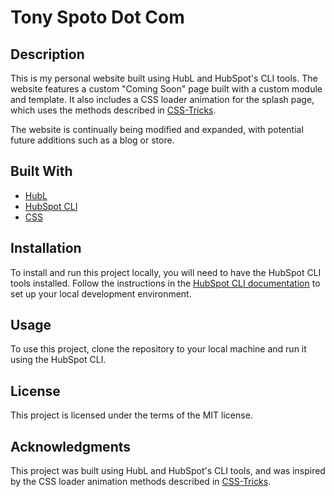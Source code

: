 # Tony Spoto Dot Com

## Description

This is my personal website built using HubL and HubSpot's CLI tools. The website features a custom "Coming Soon" page built with a custom module and template. It also includes a CSS loader animation for the splash page, which uses the methods described in [CSS-Tricks](https://css-tricks.com/css3-progress-bars/).

The website is continually being modified and expanded, with potential future additions such as a blog or store.

## Built With

- [HubL](https://developers.hubspot.com/docs/cms/hubl)
- [HubSpot CLI](https://developers.hubspot.com/docs/cms/developer-reference/local-development-cli)
- [CSS](https://css-tricks.com/css3-progress-bars/)

## Installation

To install and run this project locally, you will need to have the HubSpot CLI tools installed. Follow the instructions in the [HubSpot CLI documentation](https://developers.hubspot.com/docs/cms/developer-reference/local-development-cli) to set up your local development environment.

## Usage

To use this project, clone the repository to your local machine and run it using the HubSpot CLI.

## License

This project is licensed under the terms of the MIT license.

## Acknowledgments

This project was built using HubL and HubSpot's CLI tools, and was inspired by the CSS loader animation methods described in [CSS-Tricks](https://css-tricks.com/css3-progress-bars/).